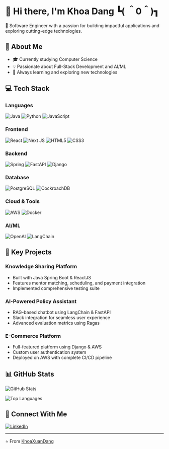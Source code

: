 # 👋 Hi there, I'm Khoa Dang  ┗( ＾0＾)┓

💼 Software Engineer with a passion for building impactful applications and exploring cutting-edge technologies.

## 🚀 About Me
- 🎓 Currently studying Computer Science
- 💡 Passionate about Full-Stack Development and AI/ML
- 🌱 Always learning and exploring new technologies

## 💻 Tech Stack

### Languages
![Java](https://img.shields.io/badge/Java-%23ED8B00.svg?style=flat&logo=java&logoColor=white)
![Python](https://img.shields.io/badge/Python-3670A0?style=flat&logo=python&logoColor=ffdd54)
![JavaScript](https://img.shields.io/badge/JavaScript-%23323330.svg?style=flat&logo=javascript&logoColor=%23F7DF1E)

### Frontend
![React](https://img.shields.io/badge/React-%2320232a.svg?style=flat&logo=react&logoColor=%2361DAFB)
![Next JS](https://img.shields.io/badge/Next-black?style=flat&logo=next.js&logoColor=white)
![HTML5](https://img.shields.io/badge/HTML5-%23E34F26.svg?style=flat&logo=html5&logoColor=white)
![CSS3](https://img.shields.io/badge/CSS3-%231572B6.svg?style=flat&logo=css3&logoColor=white)

### Backend
![Spring](https://img.shields.io/badge/Spring-%236DB33F.svg?style=flat&logo=spring&logoColor=white)
![FastAPI](https://img.shields.io/badge/FastAPI-005571?style=flat&logo=fastapi)
![Django](https://img.shields.io/badge/Django-%23092E20.svg?style=flat&logo=django&logoColor=white)

### Database
![PostgreSQL](https://img.shields.io/badge/PostgreSQL-%23316192.svg?style=flat&logo=postgresql&logoColor=white)
![CockroachDB](https://img.shields.io/badge/CockroachDB-6933FF?style=flat&logo=cockroachdb&logoColor=white)

### Cloud & Tools
![AWS](https://img.shields.io/badge/AWS-%23FF9900.svg?style=flat&logo=amazon-aws&logoColor=white)
![Docker](https://img.shields.io/badge/Docker-%230db7ed.svg?style=flat&logo=docker&logoColor=white)

### AI/ML
![OpenAI](https://img.shields.io/badge/OpenAI-%23412991.svg?style=flat&logo=openai&logoColor=white)
![LangChain](https://img.shields.io/badge/LangChain-%23000000.svg?style=flat)

## 🎯 Key Projects

### Knowledge Sharing Platform
- Built with Java Spring Boot & ReactJS
- Features mentor matching, scheduling, and payment integration
- Implemented comprehensive testing suite

### AI-Powered Policy Assistant
- RAG-based chatbot using LangChain & FastAPI
- Slack integration for seamless user experience
- Advanced evaluation metrics using Ragas

### E-Commerce Platform
- Full-featured platform using Django & AWS
- Custom user authentication system
- Deployed on AWS with complete CI/CD pipeline

## 📊 GitHub Stats

![GitHub Stats](https://github-readme-stats.vercel.app/api?username=KhoaXuanDang&show_icons=true&theme=radical)

![Top Languages](https://github-readme-stats.vercel.app/api/top-langs/?username=KhoaXuanDang&layout=compact&theme=radical)

## 🤝 Connect With Me
[![LinkedIn](https://img.shields.io/badge/LinkedIn-%230077B5.svg?style=flat&logo=linkedin&logoColor=white)](linkedin.com/in/khoa-dang-ba97b922b/)

---
⭐️ From [KhoaXuanDang](https://github.com/KhoaXuanDang)

